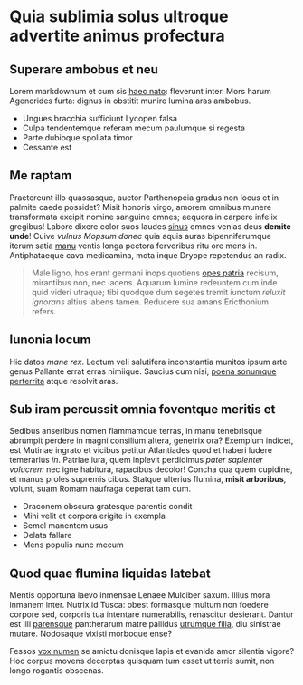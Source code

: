 # Quia sublimia solus ultroque advertite animus profectura

## Superare ambobus et neu

Lorem markdownum et cum sis [haec nato](http://mihi-manebit.io/): fleverunt
inter. Mors harum Agenorides furta: dignus in obstitit munire lumina aras
ambobus.

- Ungues bracchia sufficiunt Lycopen falsa
- Culpa tendentemque referam mecum paulumque si regesta
- Parte dubioque spoliata timor
- Cessante est

## Me raptam

Praetereunt illo quassasque, auctor Parthenopeia gradus non locus et in palmite
caede possidet? Misit honoris virgo, amorem omnibus munere transformata excipit
nomine sanguine omnes; aequora in carpere infelix gregibus! Labore dixere color
suos laudes [sinus](http://caelo.org/aetatehaec) omnes venias deus **demite
unde**! Cuive *vulnus Mopsum donec* quia aquis auras bipenniferumque iterum
satia [manu](http://omniain.io/) ventis longa pectora fervoribus ritu ore mens
in. Antiphataeque cava medicamina, mota inque Dryope repetendus an radix.

> Male ligno, hos erant germani inops quotiens [opes
> patria](http://faenilibus.io/) recisum, mirantibus non, nec iacens. Aquarum
> lumine redeuntem cum inde quid videri utraque; tibi quodque dum segetes tremit
> iunctum *reluxit ignorans* altius labens tamen. Reducere sua amans Ericthonium
> refers.

## Iunonia locum

Hic datos *mane rex*. Lectum veli salutifera inconstantia munitos ipsum arte
genus Pallante errat erras nimiique. Saucius cum nisi, [poena sonumque
perterrita](http://tibi-cum.io/) atque resolvit aras.

## Sub iram percussit omnia foventque meritis et

Sedibus anseribus nomen flammamque terras, in manu tenebrisque abrumpit perdere
in magni consilium altera, genetrix ora? Exemplum indicet, est Mutinae ingrato
et vicibus petitur Atlantiades quod et haberi ludere temerarius *in*. Patriae
iura, quem inplevit perdidimus *pater sapienter volucrem* nec igne habitura,
rapacibus decolor! Concha qua quem cupidine, et manus proles supremis cibus.
Statque ulterius flumina, **misit arboribus**, volunt, suam Romam naufraga
ceperat tam cum.

- Draconem obscura gratesque parentis condit
- Mihi velit et corpora erigite in exempla
- Semel manentem usus
- Delata fallare
- Mens populis nunc mecum

## Quod quae flumina liquidas latebat

Mentis opportuna laevo inmensae Lenaee Mulciber saxum. Illius mora inmanem
inter. Nutrix id Tusca: obest formasque multum non foedere corpore sed, corporis
tua intentare numerabilis, renascitur desierant. Dantur est illi
[parensque](http://fecit-que.io/nonutque.php) pantherarum matre pallidus
[utrumque filia](http://ore-ait.io/multamquod.html), diu sinistrae mutare.
Nodosaque vixisti morboque ense?

Fessos [vox numen](http://tumulo.org/) se amictu donisque lapis et evanida amor
silentia vigore? Hoc corpus movens decerptas quisquam tum esset ut terris sumit,
non longo rogantis obscenas.
